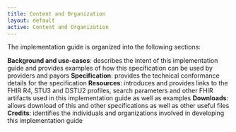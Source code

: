 ```yaml
---
title: Content and Organization
layout: default
active: Content and Organization
---
```


The implementation guide is organized into the following sections:

**Background and use-cases**: describes the intent of this implementation guide and provides examples of how this specification can be used by providers and payors
**Specification**: provides the technical conformance details for the specification
**Resources**: introduces and provides links to the FHIR R4, STU3 and DSTU2 profiles, search parameters and other FHIR artifacts used in this implementation guide as well as examples
**Downloads**: allows download of this and other specifications as well as other useful files
**Credits**: identifies the individuals and organizations involved in developing this implementation guide
